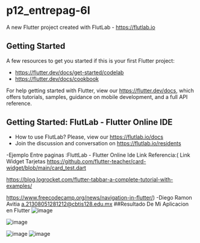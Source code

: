 # p12_entrepag-6I

A new Flutter project created with FlutLab - https://flutlab.io

## Getting Started

A few resources to get you started if this is your first Flutter project:

- https://flutter.dev/docs/get-started/codelab
- https://flutter.dev/docs/cookbook

For help getting started with Flutter, view our
https://flutter.dev/docs, which offers tutorials,
samples, guidance on mobile development, and a full API reference.

## Getting Started: FlutLab - Flutter Online IDE

- How to use FlutLab? Please, view our https://flutlab.io/docs
- Join the discussion and conversation on https://flutlab.io/residents

-Ejemplo Entre paginas :FluttLab - Flutter Online Ide
Link Referencia:(
Link Widget Tarjetas
https://github.com/flutter-teacher/card-widget/blob/main/card_test.dart


https://blog.logrocket.com/flutter-tabbar-a-complete-tutorial-with-examples/

https://www.freecodecamp.org/news/navigation-in-flutter/)
-Diego Ramon Avitia a.21308051281212@cbtis128.edu.mx
##Resultado De Mi Aplicacion en Flutter
![image](https://github.com/AvitiaD128/p12-entrepag-Avitia/assets/143744078/535f517e-37bf-4f7e-9833-2a94d98c1cb4)

![image](https://github.com/AvitiaD128/p12-entrepag-Avitia/assets/143744078/fe5bc53b-a981-43c3-8c91-a0e1409ec278)

![image](https://github.com/AvitiaD128/p12-entrepag-Avitia/assets/143744078/c8296ec5-452f-40a2-8a1a-0a90f2bf352a)
![image](https://github.com/AvitiaD128/p12-entrepag-Avitia/assets/143744078/3069f0b6-b93f-4f2c-810c-1535dba59ede)






